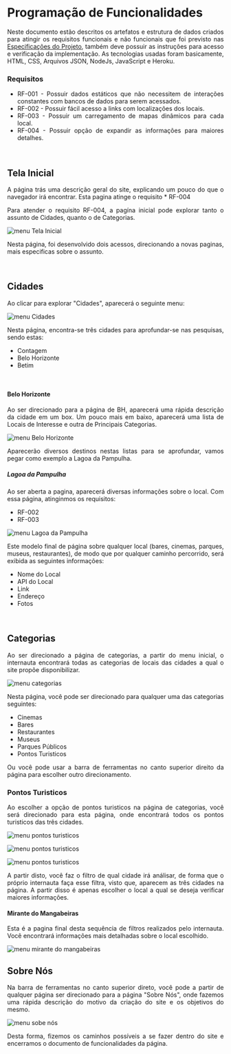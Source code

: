 <div align="justify"> 

# Programação de Funcionalidades

Neste documento estão descritos os artefatos e estrutura de dados criados para atingir os requisitos funcionais e não funcionais que foi previsto nas <a href="./specification.md">Especificações do Projeto</a>, também deve possuir as instruções para acesso e verificação da implementação. As tecnologias usadas foram basicamente, HTML, CSS, Arquivos JSON, NodeJs, JavaScript e Heroku.

### Requisitos 
 * RF-001 - Possuir dados estáticos que não necessitem de interações constantes com bancos de dados para serem acessados.
 * RF-002 - Possuir fácil acesso a links com localizações dos locais.
 * RF-003 - Possuir um carregamento de mapas dinâmicos para cada local.
 * RF-004 - Possuir opção de expandir as informações para maiores detalhes. 

<br/>

 ## Tela Inicial   
  A página trás uma descrição geral do site, explicando um pouco do que o navegador irá encontrar. Esta pagina atinge o requisito      * RF-004

  Para atender o requisito RF-004, a pagína inicial pode explorar tanto o assunto de Cidades, quanto o de Categorias.

  ![menu Tela Inicial](img/menutelainicial.png)

  Nesta página, foi desenvolvido dois acessos, direcionando a novas paginas, mais especificas sobre o assunto.

<br/>

## Cidades
  Ao  clicar para explorar "Cidades", aparecerá o seguinte menu:

  ![menu Cidades](img/menucidades.png)

  Nesta página, encontra-se três cidades para aprofundar-se nas pesquisas, sendo estas:
   * Contagem
   * Belo Horizonte
   * Betim
   
<br/>

#### Belo Horizonte
  Ao ser direcionado para a página de BH, aparecerá uma rápida descrição da cidade em um box. Um pouco mais em baixo, aparecerá uma lista de Locais de Interesse e outra de Principais Categorias.

  ![menu Belo Horizonte](img/menubh.png)

  Aparecerão diversos destinos nestas listas para se aprofundar, vamos pegar como exemplo a Lagoa da Pampulha.
<br/>

##### Lagoa da Pampulha
  Ao ser aberta a pagina, aparecerá diversas informações sobre o local. Com essa página, atinginmos os requisitos: 
 * RF-002
 * RF-003

 ![menu Lagoa da Pampulha](img/menulagoadapampulha.png)

  Este modelo final de página sobre qualquer local (bares, cinemas, parques, museus, restaurantes), de modo que por qualquer caminho percorrido, será exibida as seguintes informações:
   * Nome do Local
   * API do Local
   * Link
   * Endereço  
   * Fotos
<br/>

## Categorias
  Ao ser direcionado a página de categorias, a partir do menu inicial, o internauta encontrará todas as categorias de locais das cidades a qual o site propõe disponibilizar.

 ![menu categorias](img/menucategorias.png)

  Nesta página, você pode ser direcionado para qualquer uma das categorias seguintes:
   * Cinemas
   * Bares
   * Restaurantes
   * Museus
   * Parques Públicos
   * Pontos Turisticos

  Ou você pode usar a barra de ferramentas no canto superior direito da página para escolher outro direcionamento.
<br/>

### Pontos Turisticos 
  Ao escolher a opção de pontos turisticos na página de categorias, você será direcionado para esta página, onde encontrará todos os pontos turisticos das três cidades.

 ![menu pontos turisticos](img/menucategoriascidades1.png)

 ![menu pontos turisticos](img/menucategoriascidades2.png)

 ![menu pontos turisticos](img/menucategoriascidades3.png)

  A partir disto, você faz o filtro de qual cidade irá análisar, de forma que o próprio internauta faça esse filtra, visto que, aparecem as três cidades na página. A partir disso é apenas escolher o local a qual se deseja verificar maiores informações.
<br/>

#### Mirante do Mangabeiras
  Esta é a pagina final desta sequência de filtros realizados pelo internauta. Você encontrará informações mais detalhadas sobre o local escolhido.

 ![menu mirante do mangabeiras](img/menumangabeiras.png)
<br/>

## Sobre Nós
  Na barra de ferramentas no canto superior direto, você pode a partir de qualquer página ser direcionado para a página "Sobre Nós", onde fazemos uma rápida descrição do motivo da criação do site e os objetivos do mesmo.

 ![menu sobe nós](img/menusobrenos.png)

  Desta forma, fizemos os caminhos possíveis a se fazer dentro do site e encerramos o documento de funcionalidades da página.
  <br/>